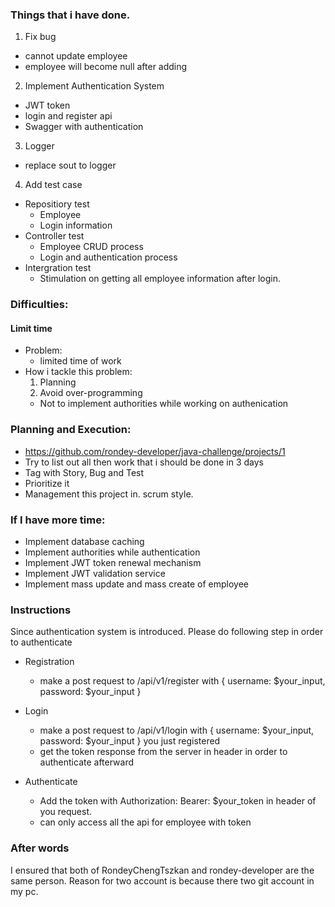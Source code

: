 ### Things that i have done.
1. Fix bug
- cannot update employee
- employee will become null after adding

2. Implement Authentication System
- JWT token
- login and register api
- Swagger with authentication

3. Logger
- replace sout to logger

4. Add test case
- Repositiory test
  - Employee
  - Login information
- Controller test
  - Employee CRUD process
  - Login and authentication process
- Intergration test
  - Stimulation on getting all employee information after login.
  
  
### Difficulties:
#### Limit time
- Problem: 
  - limited time of work
- How i tackle this problem:
  1. Planning
  2. Avoid over-programming
  - Not to implement authorities while working on authenication
  
### Planning and Execution:
- https://github.com/rondey-developer/java-challenge/projects/1
- Try to list out all then work that i should be done in 3 days
- Tag with Story, Bug and Test
- Prioritize it
- Management this project in. scrum style.

### If I have more time:
- Implement database caching
- Implement authorities while authentication
- Implement JWT token renewal mechanism
- Implement JWT validation service
- Implement mass update and mass create of employee


### Instructions
Since authentication system is introduced. Please do following step in order to authenticate
- Registration
  - make a post request to /api/v1/register with { username: $your_input, password: $your_input }
- Login
  - make a post request to /api/v1/login with { username: $your_input, password: $your_input } you just registered
  - get the token response from the server in header in order to authenticate afterward
  
- Authenticate
  - Add the token with Authorization: Bearer: $your_token in header of you request.
  - can only access all the api for employee with token
  
### After words
I ensured that both of RondeyChengTszkan and rondey-developer are the same person. Reason for two account is because there two git account in my pc. 
